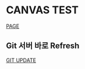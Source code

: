 # CANVAS TEST

[PAGE](http://xiuxian.webius.net/)

## Git 서버 바로 Refresh
[GIT UPDATE](http://xiuxian.webius.net/admin/git-update.sh)
